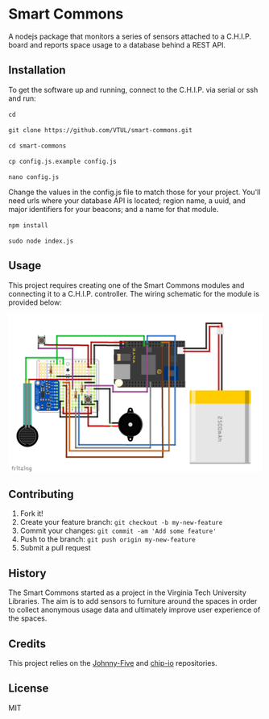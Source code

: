 # Smart Commons
A nodejs package that monitors a series of sensors attached to a C.H.I.P. board and reports space usage to a database behind a REST API.

## Installation
To get the software up and running, connect to the C.H.I.P. via serial or ssh and run:

`cd`

`git clone https://github.com/VTUL/smart-commons.git`

`cd smart-commons`

`cp config.js.example config.js`

`nano config.js`

Change the values in the config.js file to match those for your project. You'll need urls where your database API is located; region name, a uuid, and major identifiers for your beacons; and a name for that module. 

`npm install`

`sudo node index.js`

## Usage

This project requires creating one of the Smart Commons modules and connecting it to a C.H.I.P. controller. The wiring schematic for the module is provided below:

![module schematic](https://github.com/VTUL/smart-commons/raw/master/schematics/smart-commons.png "Smart Commons Module Schematic")

## Contributing
1. Fork it!
2. Create your feature branch: `git checkout -b my-new-feature`
3. Commit your changes: `git commit -am 'Add some feature'`
4. Push to the branch: `git push origin my-new-feature`
5. Submit a pull request

## History
The Smart Commons started as a project in the Virginia Tech University Libraries. The aim is to add sensors to furniture around the spaces in order to collect anonymous usage data and ultimately improve user experience of the spaces.

## Credits
This project relies on the [Johnny-Five](http://johnny-five.io/) and [chip-io](https://github.com/sandeepmistry/node-chip-io) repositories.

## License
MIT
